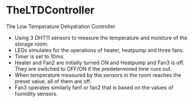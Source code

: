 # TheLTDController
The Low Temperature Dehydration Controller
  - Using 3 DHT11 sensors to measure the temperature and moisture of the storage room. 
  - LEDs simulates for the operations of heater, heatpump and three fans.
  - Timer is set to 10ms.
  - Heater and Fan2 are initially turned ON and Heatpump and Fan3 is off. They are switched to OFF/ON if the predetermined time runs out.
  - When temperature measured by the sensors in the room reaches the preset value, all of them are off.
  - Fan3 operates similarly fan1 or fan2 that is based on the values of humidity sensors.
